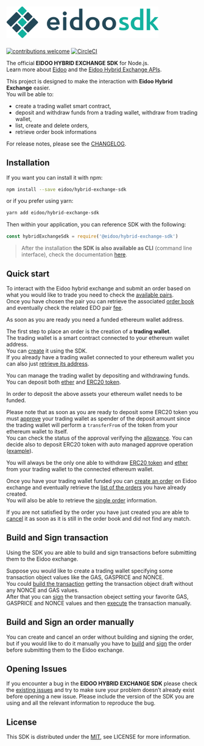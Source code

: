 # <img src="logo.svg" alt="OpenZeppelin" width="400px">

[![contributions welcome](https://img.shields.io/badge/contributions-welcome-brightgreen.svg?style=flat)](https://github.com/eidoo/hybrid-exchange-sdk/issues)
[![CircleCI](https://circleci.com/gh/eidoo/hybrid-exchange-sdk/tree/dev.svg?style=svg)](https://circleci.com/gh/eidoo/hybrid-exchange-sdk/tree/dev)

The official **EIDOO HYBRID EXCHANGE SDK** for Node.js.<br>
Learn more about [Eidoo](https://eidoo.io/hybrid-crypto-exchange/) and the [Eidoo Hybrid Exchange APIs](https://docs.api.eidoo.io/).

This project is designed to make the interaction with **Eidoo Hybrid Exchange** easier.<br>
You will be able to:
  - create a trading wallet smart contract,
  - deposit and withdraw funds from a trading wallet,  withdraw from trading wallet,
  - list, create and delete orders,
  - retrieve order book informations

For release notes, please see the [CHANGELOG](./CHANGELOG.md).

## Installation
If you want you can install it with npm:

```bash
npm install --save eidoo/hybrid-exchange-sdk
 ```

or if you prefer using yarn:

```bash
yarn add eidoo/hybrid-exchange-sdk
 ```

Then within your application, you can reference SDK with the following:

```javascript
const hybridExchangeSdk = require('@eidoo/hybrid-exchange-sdk')
```

> After the installation **the SDK is also available as CLI** (command line interface), check the documentation [here](./src/cli/README.md).

## Quick start
To interact with the Eidoo hybrid exchange and submit an order based on what you would like to trade you need to check the [available pairs](./examples/lib/pair/listPair.js).<br>
Once you have chosen the pair you can retrieve the associated [order book](./examples/lib/pair/getOrderBook.js) and eventually check the related EDO pair [fee](./examples/lib/pair/getOrderBook.js).<br>

As soon as you are ready you need a funded ethereum wallet address.

The first step to place an order is the creation of a **trading wallet**.<br>
The trading wallet is a smart contract connected to your ethereum wallet address.<br>
You can [create](./examples/lib/tradingWallet/createWallet/createWallet.js) it using the SDK.<br>
If you already have a trading wallet connected to your ethereum wallet you can also just [retrieve its address](./examples/lib/tradingWallet/getAddress/getAddress.js).

You can manage the trading wallet by depositing and withdrawing funds.
You can deposit both [ether](./examples/lib/tradingWallet/depositEth/depositEther.js) and [ERC20 token](./examples/lib/tradingWallet/depositToken/depositToken.js).<br>

In order to deposit the above assets your ethereum wallet needs to be funded.<br>

Please note that as soon as you are ready to deposit some ERC20 token you must [approve](./examples/lib/tradingWallet/approve/approve.js) your trading wallet as spender of the deposit amount since the trading wallet will perform a `transferFrom` of the token from your ethereum wallet to itself.<br>
You can check the status of the approval verifying the [allowance](./examples/lib/tradingWallet/allowance/getAllowance.js).
You can decide also to deposit ERC20 token with auto managed approve operation ([example](./examples/lib/tradingWallet/depositToken/depositTokenWithApprove.js)).

You will always be the only one able to withdraw [ERC20 token](./examples/lib/tradingWallet/withdraw/withdraw.js) and [ether](./examples/lib/tradingWallet/withdraw/withdraw.js) from your trading wallet to the connected ethereum wallet.

Once you have your trading wallet funded you can [create an order](./examples/lib/orders/createOrder.js) on Eidoo exchange and eventually retrieve the [list of the orders](./examples/lib/orders/listOrders.js) you have already created.<br>
You will also be able to retrieve the [single order](./examples/lib/orders/getOrder.js) information.

If you are not satisfied by the order you have just created you are able to [cancel](./examples/lib/orders/cancelOrder.js) it as soon as it is still in the order book and did not find any match.

## Build and Sign transaction
Using the SDK you are able to build and sign transactions before submitting them to the Eidoo exchange.

Suppose you would like to create a trading wallet specifying some transaction object values like the GAS, GASPRICE and NONCE.<br>
You could [build the transaction](./examples/lib/tradingWallet/createWallet/buildCreateWallet.js) getting the transaction object draft without any NONCE and GAS values.<br>
After that you can [sign](./examples/lib/tradingWallet/createWallet/signCreateWallet.js) the transaction obeject setting your favorite GAS, GASPRICE and NONCE values and then [execute](./examples/lib/tradingWallet/createWallet/executeCreateWallet.js) the transaction manually.

## Build and Sign an order manually
You can create and cancel an order without building and signing the order, but if you would like to do it manually you have to [build](./examples/lib/orders/buildOrderCreate.js) and [sign](./examples/lib/orders/signOrderCreate.js) the order before submitting them to the Eidoo exchange.

## Opening Issues
If you encounter a bug in the **EIDOO HYBRID EXCHANGE SDK** please check the [existing issues](https://github.com/eidoo/hybrid-exchange-sdk/issues) and try to make sure your problem doesn’t already exist before opening a new issue. Please include the version of the SDK you are using and all the relevant information to reproduce the bug.

## License
This SDK is distributed under the
[MIT](./LICENSE),
see LICENSE for more information.